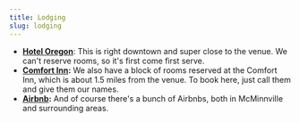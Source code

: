 ```yaml
---
title: Lodging
slug: lodging
---
```


- **[Hotel Oregon](https://www.mcmenamins.com/hotel-oregon)**: This is right downtown and super close to the venue. We can't reserve rooms, so it's first come first serve.
- **[Comfort Inn](https://www.choicehotels.com/oregon/mcminnville/comfort-inn-hotels/or177):** We also have a block of rooms reserved at the Comfort Inn, which is about 1.5 miles from the venue. To book here, just call them and give them our names.
- **[Airbnb](https://www.airbnb.com/s/McMinnville--OR--United-States/homes?tab_id=home_tab&refinement_paths%5B%5D=%2Fhomes&flexible_trip_dates%5B%5D=december&flexible_trip_dates%5B%5D=november&flexible_trip_lengths%5B%5D=weekend_trip&date_picker_type=calendar&query=McMinnville%2C%20OR%2C%20United%20States&place_id=ChIJo3PJF7dOlVQRSM9F2xtwRMo&checkin=2022-06-03&checkout=2022-06-05):** And of course there's a bunch of Airbnbs, both in McMinnville and surrounding areas.
